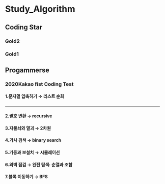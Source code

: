 # Study_Algorithm
## Coding Star
### Gold2
### Gold1
## Progammerse
### 2020Kakao fist Coding Test
#### 1.문자열 압축하기 → 리스트 순회
#####
---
#### 2.괄호 변환 → recursive
#### 3.자물쇠와 열괴 → 2차원 
#### 4.가사 검색 → binary search
#### 5.기둥과 보설치 → 시뮬레이션
#### 6.외벽 점검 → 완전 탐색: 순열과 조합
#### 7.블록 이동하기 → BFS
